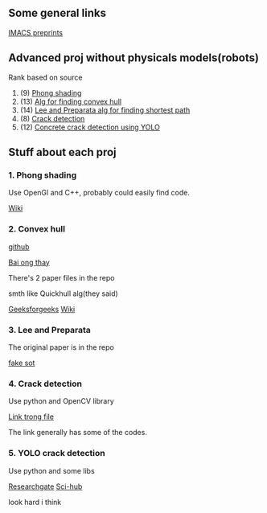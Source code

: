 ## Some general links
[IMACS preprints](https://imacs.hcmut.edu.vn/preprints)
## Advanced proj without physicals models(robots)
Rank based on source

1. (9) [Phong shading](#1-phong-shading)
2. (13) [Alg for finding convex hull](#2-convex-hull)
3. (14) [Lee and Preparata alg for finding shortest path](#3-lee-and-preparata)
4. (8) [Crack detection](#5-crack-detection) 
5. (12) [Concrete crack detection using YOLO](#5-yolo-crack-detection)

## Stuff about each proj

### 1. Phong shading 

Use OpenGl and C++, probably could easily find code.

[Wiki](https://en.wikipedia.org/wiki/Phong_shading) 

### 2. Convex hull 

[github](https://github.com/linhnk2109/O-Convexhull/tree/main) 

[Bai ong thay](https://www.researchgate.net/publication/360617315_A_fast_and_efficient_algorithm_for_determining_the_connected_orthogonal_convex_hulls)


There's 2 paper files in the repo

smth like Quickhull alg(they said)

[Geeksforgeeks](https://www.geeksforgeeks.org/quickhull-algorithm-convex-hull/)
[Wiki](https://en.wikipedia.org/wiki/Quickhull) 

### 3. Lee and Preparata

The original paper is in the repo

[fake sot](https://digitalscholarship.unlv.edu/cgi/viewcontent.cgi?article=4927&context=thesesdissertations#:~:text=The%20kernel%20of%20a%20simple,is%20the%20kernel%20of%20P.) 

### 4. Crack detection

Use python and OpenCV library

[Link trong file](https://hub.packtpub.com/opencv-detecting-edges-lines-shapes/)

The link generally has some of the codes.

### 5. YOLO crack detection

Use python and some libs

[Researchgate](https://www.researchgate.net/publication/348573266_Concrete_Crack_Detection_Based_on_Well-Known_Feature_Extractor_Model_and_the_YOLO_v2_Network)
[Sci-hub](https://sci-hub.se/10.3390/app11020813)

look hard i think


